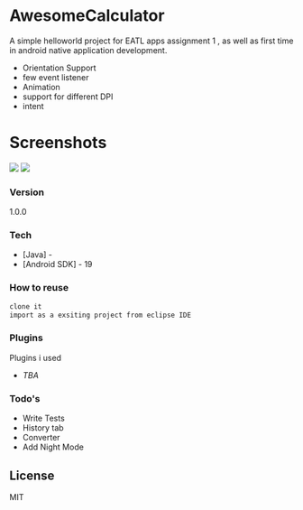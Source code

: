 # AwesomeCalculator

A simple helloworld project for EATL  apps assignment 1 , as well as first time in android native application development.

  - Orientation Support 
 -  few event listener
  - Animation
  - support for different DPI
  - intent

#  Screenshots

![](/http://s13.postimg.org/cqkue40pj/device_2015_04_04_143500.png)
![](/http://s9.postimg.org/c8e40oven/device_2015_04_04_143506.png)

### Version
1.0.0

### Tech

* [Java] - 
* [Android SDK] - 19

### How to reuse

```sh
clone it 
import as a exsiting project from eclipse IDE
```



### Plugins

Plugins i used 

* _TBA_



### Todo's

 - Write Tests
 - History tab
 - Converter
 - Add Night Mode

License
----

MIT
